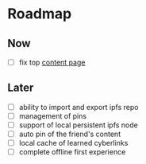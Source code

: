 # Roadmap

## Now

- [ ] fix top [content page](https://cyber.page/gol/content)

## Later

- [ ] ability to import and export ipfs repo
- [ ] management of pins
- [ ] support of local persistent ipfs node
- [ ] auto pin of the friend's content
- [ ] local cache of learned cyberlinks
- [ ] complete offline first experience
